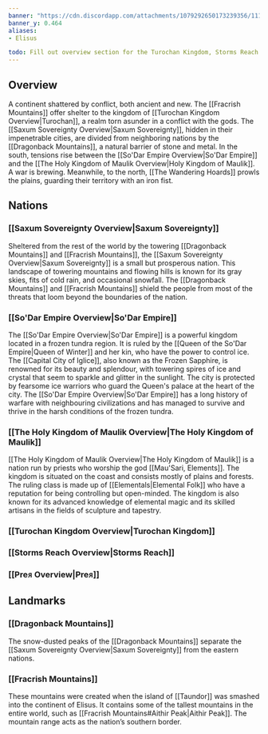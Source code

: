 ```yaml
---
banner: "https://cdn.discordapp.com/attachments/1079292650173239356/1112232647050150058/Separi_and_Elisus.jpg"
banner_y: 0.464
aliases:
- Elisus

todo: Fill out overview section for the Turochan Kingdom, Storms Reach & Preia
---
```

## Overview
A continent shattered by conflict, both ancient and new. The [[Fracrish Mountains]] offer shelter to the kingdom of [[Turochan Kingdom Overview|Turochan]], a realm torn asunder in a conflict with the gods. The [[Saxum Sovereignty Overview|Saxum Sovereignty]], hidden in their impenetrable cities, are divided from neighboring nations by the [[Dragonback Mountains]], a natural barrier of stone and metal. In the south, tensions rise between the [[So'Dar Empire Overview|So'Dar Empire]] and the [[The Holy Kingdom of Maulik Overview|Holy Kingdom of Maulik]]. A war is brewing. Meanwhile, to the north, [[The Wandering Hoards]] prowls the plains, guarding their territory with an iron fist.
## Nations
### [[Saxum Sovereignty Overview|Saxum Sovereignty]]
Sheltered from the rest of the world by the towering [[Dragonback Mountains]] and [[Fracrish Mountains]], the [[Saxum Sovereignty Overview|Saxum Sovereignty]] is a small but prosperous nation. This landscape of towering mountains and flowing hills is known for its gray skies, fits of cold rain, and occasional snowfall. The [[Dragonback Mountains]] and [[Fracrish Mountains]] shield the people from most of the threats that loom beyond the boundaries of the nation.
### [[So'Dar Empire Overview|So'Dar Empire]]
The [[So'Dar Empire Overview|So'Dar Empire]] is a powerful kingdom located in a frozen tundra region. It is ruled by the [[Queen of the So'Dar Empire|Queen of Winter]] and her kin, who have the power to control ice. The [[Capital City of Iglice]], also known as the Frozen Sapphire, is renowned for its beauty and splendour, with towering spires of ice and crystal that seem to sparkle and glitter in the sunlight. The city is protected by fearsome ice warriors who guard the Queen's palace at the heart of the city. The [[So'Dar Empire Overview|So'Dar Empire]] has a long history of warfare with neighbouring civilizations and has managed to survive and thrive in the harsh conditions of the frozen tundra.
### [[The Holy Kingdom of Maulik Overview|The Holy Kingdom of Maulik]]
[[The Holy Kingdom of Maulik Overview|The Holy Kingdom of Maulik]] is a nation run by priests who worship the god [[Mau'Sari, Elements]]. The kingdom is situated on the coast and consists mostly of plains and forests. The ruling class is made up of [[Elementals|Elemental Folk]] who have a reputation for being controlling but open-minded. The kingdom is also known for its advanced knowledge of elemental magic and its skilled artisans in the fields of sculpture and tapestry.
### [[Turochan Kingdom Overview|Turochan Kingdom]]
### [[Storms Reach Overview|Storms Reach]]
### [[Preᴙ Overview|Preᴙ]]
## Landmarks
### [[Dragonback Mountains]]
The snow-dusted peaks of the [[Dragonback Mountains]] separate the [[Saxum Sovereignty Overview|Saxum Sovereignty]] from the eastern nations.
### [[Fracrish Mountains]]
These mountains were created when the island of [[Taundor]] was smashed into the continent of Elisus. It contains some of the tallest mountains in the entire world, such as [[Fracrish Mountains#Aithir Peak|Aithir Peak]]. The mountain range acts as the nation’s southern border.